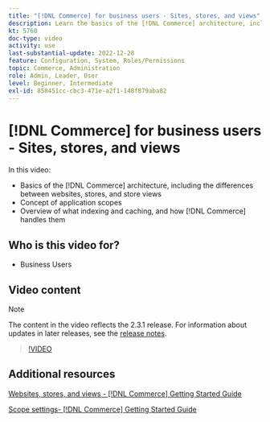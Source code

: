 ```yaml
---
title: "[!DNL Commerce] for business users - Sites, stores, and views"
description: Learn the basics of the [!DNL Commerce] architecture, including the differences between websites, stores, store views, and application scopes. Understand indexing and caching.
kt: 5760
doc-type: video
activity: use
last-substantial-update: 2022-12-28
feature: Configuration, System, Roles/Permissions
topic: Commerce, Administration
role: Admin, Leader, User
level: Beginner, Intermediate
exl-id: 858451cc-cbc3-471e-a2f1-148f879aba82
---
```

# [!DNL Commerce] for business users - Sites, stores, and views

In this video:

- Basics of the [!DNL Commerce] architecture, including the differences between websites, stores, and store views
- Concept of application scopes
- Overview of what indexing and caching, and how [!DNL Commerce] handles them

## Who is this video for?

- Business Users

## Video content

>[!NOTE]
>
>The content in the video reflects the 2.3.1 release. For information about updates in later releases, see the [release notes](https://experienceleague.adobe.com/docs/commerce-operations/release/notes/overview.html).

>[!VIDEO](https://video.tv.adobe.com/v/35945?quality=12&learn=on)

## Additional resources

[Websites, stores, and views - [!DNL Commerce] Getting Started Guide](https://experienceleague.adobe.com/docs/commerce-admin/start/setup/websites-stores-views.html)

[Scope settings- [!DNL Commerce] Getting Started Guide](https://experienceleague.adobe.com/docs/commerce-admin/start/setup/websites-stores-views.html#scope-settings)
